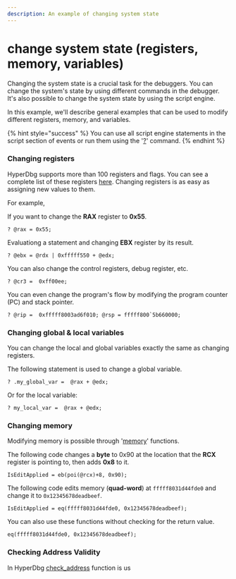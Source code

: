 ```yaml
---
description: An example of changing system state
---
```


# change system state (registers, memory, variables)

Changing the system state is a crucial task for the debuggers. You can change the system's state by using different commands in the debugger. It's also possible to change the system state by using the script engine.

In this example, we'll describe general examples that can be used to modify different registers, memory, and variables.

{% hint style="success" %}
You can use all script engine statements in the script section of events or run them using the '[?](https://docs.hyperdbg.org/commands/debugging-commands/eval)' command.
{% endhint %}

### Changing registers

HyperDbg supports more than 100 registers and flags. You can see a complete list of these registers [here](https://docs.hyperdbg.org/commands/scripting-language/assumptions-and-evaluations). Changing registers is as easy as assigning new values to them.

For example,

If you want to change the **RAX** register to **0x55**.

```clike
? @rax = 0x55;
```

Evaluationg a statement and changing **EBX** register by its result. 

```clike
? @ebx = @rdx | 0xfffff550 + @edx;
```

You can also change the control registers, debug register, etc.

```clike
? @cr3 =  0xff00ee;
```

You can even change the program's flow by modifying the program counter (PC) and stack pointer.

```clike
? @rip =  0xfffff8003ad6f010; @rsp = fffff800`5b660000;
```

### Changing global & local variables

You can change the local and global variables exactly the same as changing registers.

The following statement is used to change a global variable.

```clike
? .my_global_var =  @rax + @edx;
```

Or for the local variable:

```clike
? my_local_var =  @rax + @edx;
```

### Changing memory

Modifying memory is possible through '[memory](https://docs.hyperdbg.org/commands/scripting-language/functions/memory)' functions.

The following code changes a **byte** to 0x90 at the location that the **RCX** register is pointing to, then adds **0x8** to it.

```clike
IsEditApplied = eb(poi(@rcx)+8, 0x90);
```

The following code edits memory (**quad-word**) at `fffff8031d44fde0` and change it to `0x12345678deadbeef`.

```clike
IsEditApplied = eq(fffff8031d44fde0, 0x12345678deadbeef);
```

You can also use these functions without checking for the return value.

```clike
eq(fffff8031d44fde0, 0x12345678deadbeef);
```

### Checking Address Validity

In HyperDbg [check_address](https://docs.hyperdbg.org/commands/scripting-language/functions/memory/check_address) function is us
